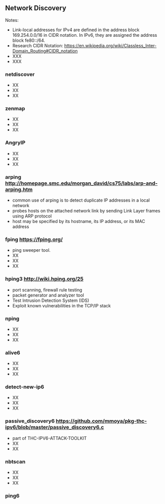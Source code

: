 
## Network Discovery

Notes:
- Link-local addresses for IPv4 are defined in the address block 169.254.0.0/16 in CIDR notation. In IPv6, they are assigned the address block fe80::/64.
- Research CIDR Notation: https://en.wikipedia.org/wiki/Classless_Inter-Domain_Routing#CIDR_notation
- XXX
- XXX

### netdiscover
- XX
- XX
- XX

### zenmap
- XX
- XX
- XX

### AngryIP
- XX
- XX
- XX

### arping http://homepage.smc.edu/morgan_david/cs75/labs/arp-and-arping.htm
- common use of arping is to detect duplicate IP addresses in a local network
- probes hosts on the attached network link by sending Link Layer frames using ARP protocol
- host may be specified by its hostname, its IP address, or its MAC address

### fping https://fping.org/
- ping sweeper tool.
- XX
- XX
- XX

### hping3 http://wiki.hping.org/25
- port scanning, firewall rule testing
- packet generator and analyzer tool
- Test Intrusion Detection System (IDS)
- Exploit known vulnerabilities in the TCP/IP stack

### nping
- XX
- XX
- XX

### alive6
- XX
- XX
- XX

### detect-new-ip6
- XX
- XX
- XX

### passive_discovery6 https://github.com/mmoya/pkg-thc-ipv6/blob/master/passive_discovery6.c
- part of THC-IPV6-ATTACK-TOOLKIT
- XX
- XX

### nbtscan
- XX
- XX
- XX

### ping6
